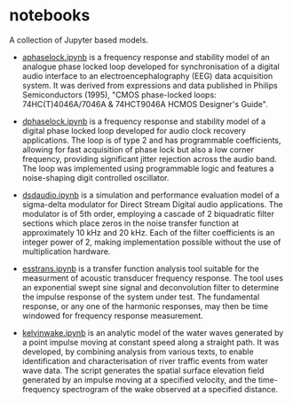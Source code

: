 # notebooks

A collection of Jupyter based models.

* [aphaselock.ipynb](aphaselock.ipynb) is a frequency response and stability model of an analogue phase locked loop developed for synchronisation of a digital audio interface to an electroencephalography (EEG) data acquisition system. It was derived from expressions and data published in Philips Semiconductors (1995), "CMOS phase-locked loops: 74HC(T)4046A/7046A & 74HCT9046A HCMOS Designer's Guide".

* [dphaselock.ipynb](dphaselock.ipynb) is a frequency response and stability model of a digital phase locked loop developed for audio clock recovery applications. The loop is of type 2 and has programmable coefficients, allowing for fast acquisition of phase lock but also a low corner frequency, providing significant jitter rejection across the audio band. The loop was implemented using programmable logic and features a noise-shaping digit controlled oscillator.

* [dsdaudio.ipynb](dsdaudio.ipynb) is a simulation and performance evaluation model of a sigma-delta modulator for Direct Stream Digital audio applications. The modulator is of 5th order, employing a cascade of 2 biquadratic filter sections which place zeros in the noise transfer function at approximately 10 kHz and 20 kHz. Each of the filter coefficients is an integer power of 2, making implementation possible without the use of multiplication hardware.

* [esstrans.ipynb](esstrans.ipynb) is a transfer function analysis tool suitable for the measurment of acoustic transducer frequency response. The tool uses an exponential swept sine signal and deconvolution filter to determine the impulse response of the system under test. The fundamental response, or any one of the harmonic responses, may then be time windowed for frequency response measurement.

* [kelvinwake.ipynb](kelvinwake.ipynb) is an analytic model of the water waves generated by a point impulse moving at constant speed along a straight path. It was developed, by combining analysis from various texts, to enable identification and characterisation of river traffic events from water wave data. The script generates the spatial surface elevation field generated by an impulse moving at a specified velocity, and the time-frequency spectrogram of the wake observed at a specified distance.
